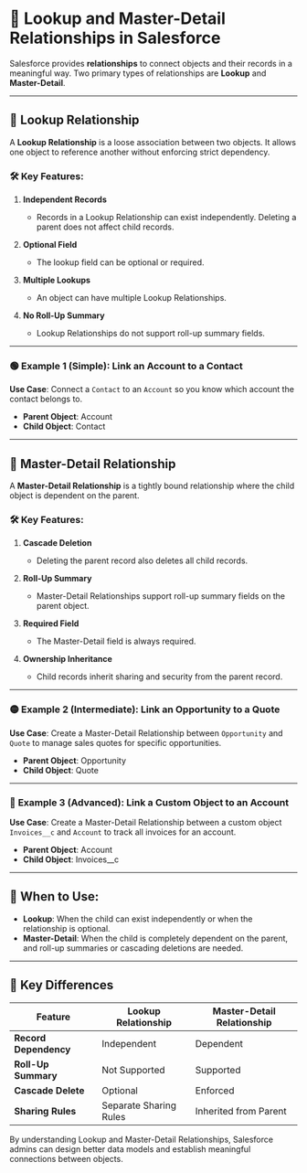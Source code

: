 # 🔗 Lookup and Master-Detail Relationships in Salesforce

Salesforce provides **relationships** to connect objects and their records in a meaningful way. Two primary types of relationships are **Lookup** and **Master-Detail**.

---

## 🔎 **Lookup Relationship**

A **Lookup Relationship** is a loose association between two objects. It allows one object to reference another without enforcing strict dependency.

### 🛠️ **Key Features**:

1. **Independent Records**  
   - Records in a Lookup Relationship can exist independently. Deleting a parent does not affect child records.

2. **Optional Field**  
   - The lookup field can be optional or required.

3. **Multiple Lookups**  
   - An object can have multiple Lookup Relationships.

4. **No Roll-Up Summary**  
   - Lookup Relationships do not support roll-up summary fields.

---

### 🟢 **Example 1 (Simple)**: Link an Account to a Contact
**Use Case**: Connect a `Contact` to an `Account` so you know which account the contact belongs to.

- **Parent Object**: Account  
- **Child Object**: Contact

---

## 🔗 **Master-Detail Relationship**

A **Master-Detail Relationship** is a tightly bound relationship where the child object is dependent on the parent.

### 🛠️ **Key Features**:

1. **Cascade Deletion**  
   - Deleting the parent record also deletes all child records.

2. **Roll-Up Summary**  
   - Master-Detail Relationships support roll-up summary fields on the parent object.

3. **Required Field**  
   - The Master-Detail field is always required.

4. **Ownership Inheritance**  
   - Child records inherit sharing and security from the parent record.

---

### 🟡 **Example 2 (Intermediate)**: Link an Opportunity to a Quote
**Use Case**: Create a Master-Detail Relationship between `Opportunity` and `Quote` to manage sales quotes for specific opportunities.

- **Parent Object**: Opportunity  
- **Child Object**: Quote

---

### 🔴 **Example 3 (Advanced)**: Link a Custom Object to an Account
**Use Case**: Create a Master-Detail Relationship between a custom object `Invoices__c` and `Account` to track all invoices for an account.

- **Parent Object**: Account  
- **Child Object**: Invoices__c

---

## 🤔 **When to Use**:

- **Lookup**: When the child can exist independently or when the relationship is optional.  
- **Master-Detail**: When the child is completely dependent on the parent, and roll-up summaries or cascading deletions are needed.

---

## 📝 **Key Differences**

| Feature               | Lookup Relationship               | Master-Detail Relationship        |
|-----------------------|-----------------------------------|-----------------------------------|
| **Record Dependency** | Independent                      | Dependent                        |
| **Roll-Up Summary**   | Not Supported                    | Supported                        |
| **Cascade Delete**    | Optional                         | Enforced                         |
| **Sharing Rules**     | Separate Sharing Rules           | Inherited from Parent            |

By understanding Lookup and Master-Detail Relationships, Salesforce admins can design better data models and establish meaningful connections between objects.
